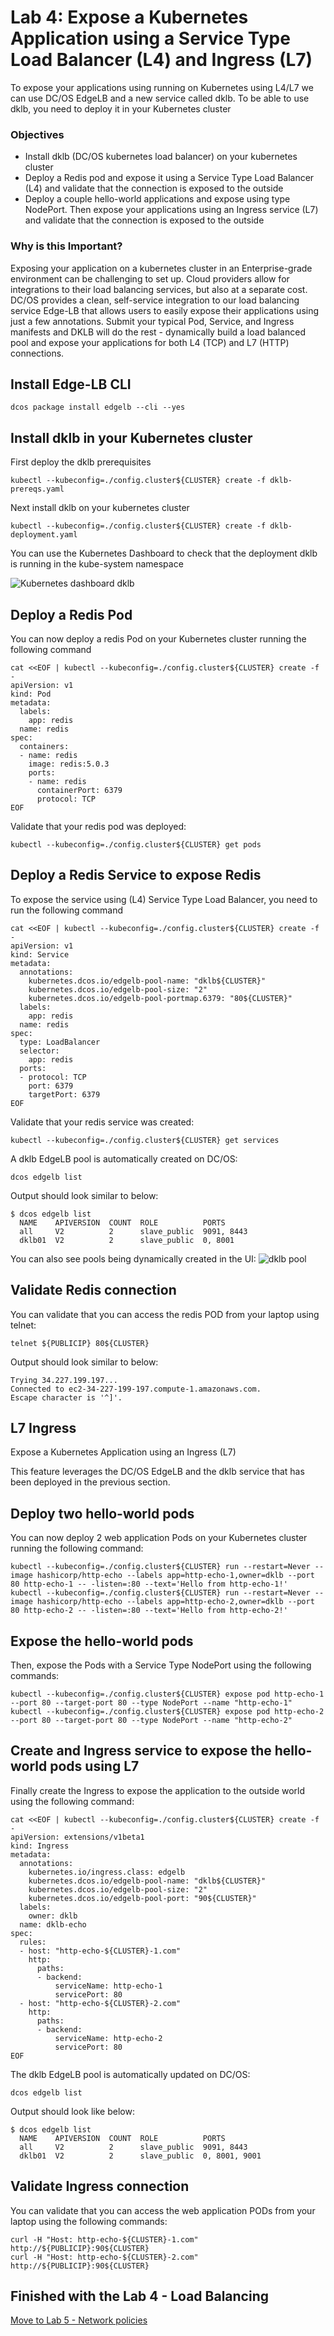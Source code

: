 # Lab 4: Expose a Kubernetes Application using a Service Type Load Balancer (L4) and Ingress (L7)
To expose your applications using running on Kubernetes using L4/L7 we can use DC/OS EdgeLB and a new service called dklb. To be able to use dklb, you need to deploy it in your Kubernetes cluster

### Objectives
- Install dklb (DC/OS kubernetes load balancer) on your kubernetes cluster
- Deploy a Redis pod and expose it using a Service Type Load Balancer (L4) and validate that the connection is exposed to the outside
- Deploy a couple hello-world applications and expose using type NodePort. Then expose your applications using an Ingress service (L7) and validate that the connection is exposed to the outside

### Why is this Important?
Exposing your application on a kubernetes cluster in an Enterprise-grade environment can be challenging to set up. Cloud providers allow for integrations to their load balancing services, but also at a separate cost. DC/OS provides a clean, self-service integration to our load balancing service Edge-LB that allows users to easily expose their applications using just a few annotations. Submit your typical Pod, Service, and Ingress manifests and DKLB will do the rest - dynamically build a load balanced pool and expose your applications for both L4 (TCP) and L7 (HTTP) connections.

## Install Edge-LB CLI
```
dcos package install edgelb --cli --yes
```

## Install dklb in your Kubernetes cluster
First deploy the dklb prerequisites
```
kubectl --kubeconfig=./config.cluster${CLUSTER} create -f dklb-prereqs.yaml
```

Next install dklb on your kubernetes cluster
```
kubectl --kubeconfig=./config.cluster${CLUSTER} create -f dklb-deployment.yaml
```

You can use the Kubernetes Dashboard to check that the deployment dklb is running in the kube-system namespace

![Kubernetes dashboard dklb](https://github.com/djannot/dcos-kubernetes-training/blob/master/images/lab4_1.png)

## Deploy a Redis Pod
You can now deploy a redis Pod on your Kubernetes cluster running the following command
```
cat <<EOF | kubectl --kubeconfig=./config.cluster${CLUSTER} create -f -
apiVersion: v1
kind: Pod
metadata:
  labels:
    app: redis
  name: redis
spec:
  containers:
  - name: redis
    image: redis:5.0.3
    ports:
    - name: redis
      containerPort: 6379
      protocol: TCP
EOF
```

Validate that your redis pod was deployed:
```
kubectl --kubeconfig=./config.cluster${CLUSTER} get pods
```

## Deploy a Redis Service to expose Redis
To expose the service using (L4) Service Type Load Balancer, you need to run the following command
```
cat <<EOF | kubectl --kubeconfig=./config.cluster${CLUSTER} create -f -
apiVersion: v1
kind: Service
metadata:
  annotations:
    kubernetes.dcos.io/edgelb-pool-name: "dklb${CLUSTER}"
    kubernetes.dcos.io/edgelb-pool-size: "2"
    kubernetes.dcos.io/edgelb-pool-portmap.6379: "80${CLUSTER}"
  labels:
    app: redis
  name: redis
spec:
  type: LoadBalancer
  selector:
    app: redis
  ports:
  - protocol: TCP
    port: 6379
    targetPort: 6379
EOF
```

Validate that your redis service was created:
```
kubectl --kubeconfig=./config.cluster${CLUSTER} get services
```

A dklb EdgeLB pool is automatically created on DC/OS:
```
dcos edgelb list
```

Output should look similar to below:
```
$ dcos edgelb list
  NAME    APIVERSION  COUNT  ROLE          PORTS
  all     V2          2      slave_public  9091, 8443
  dklb01  V2          2      slave_public  0, 8001
  ```

You can also see pools being dynamically created in the UI:
![dklb pool](https://github.com/djannot/dcos-kubernetes-training/blob/master/images/lab4_2.png)

## Validate Redis connection
You can validate that you can access the redis POD from your laptop using telnet:
```
telnet ${PUBLICIP} 80${CLUSTER}
```

Output should look similar to below:
```
Trying 34.227.199.197...
Connected to ec2-34-227-199-197.compute-1.amazonaws.com.
Escape character is '^]'.
```

## L7 Ingress

Expose a Kubernetes Application using an Ingress (L7)

This feature leverages the DC/OS EdgeLB and the dklb service that has been deployed in the previous section.

## Deploy two hello-world pods
You can now deploy 2 web application Pods on your Kubernetes cluster running the following command:
```
kubectl --kubeconfig=./config.cluster${CLUSTER} run --restart=Never --image hashicorp/http-echo --labels app=http-echo-1,owner=dklb --port 80 http-echo-1 -- -listen=:80 --text='Hello from http-echo-1!'
kubectl --kubeconfig=./config.cluster${CLUSTER} run --restart=Never --image hashicorp/http-echo --labels app=http-echo-2,owner=dklb --port 80 http-echo-2 -- -listen=:80 --text='Hello from http-echo-2!'
```

## Expose the hello-world pods
Then, expose the Pods with a Service Type NodePort using the following commands:
```
kubectl --kubeconfig=./config.cluster${CLUSTER} expose pod http-echo-1 --port 80 --target-port 80 --type NodePort --name "http-echo-1"
kubectl --kubeconfig=./config.cluster${CLUSTER} expose pod http-echo-2 --port 80 --target-port 80 --type NodePort --name "http-echo-2"
```

## Create and Ingress service to expose the hello-world pods using L7
Finally create the Ingress to expose the application to the outside world using the following command:
```
cat <<EOF | kubectl --kubeconfig=./config.cluster${CLUSTER} create -f -
apiVersion: extensions/v1beta1
kind: Ingress
metadata:
  annotations:
    kubernetes.io/ingress.class: edgelb
    kubernetes.dcos.io/edgelb-pool-name: "dklb${CLUSTER}"
    kubernetes.dcos.io/edgelb-pool-size: "2"
    kubernetes.dcos.io/edgelb-pool-port: "90${CLUSTER}"
  labels:
    owner: dklb
  name: dklb-echo
spec:
  rules:
  - host: "http-echo-${CLUSTER}-1.com"
    http:
      paths:
      - backend:
          serviceName: http-echo-1
          servicePort: 80
  - host: "http-echo-${CLUSTER}-2.com"
    http:
      paths:
      - backend:
          serviceName: http-echo-2
          servicePort: 80
EOF
```

The dklb EdgeLB pool is automatically updated on DC/OS:
```
dcos edgelb list
```

Output should look like below:
```
$ dcos edgelb list
  NAME    APIVERSION  COUNT  ROLE          PORTS
  all     V2          2      slave_public  9091, 8443
  dklb01  V2          2      slave_public  0, 8001, 9001
  ```

## Validate Ingress connection
You can validate that you can access the web application PODs from your laptop using the following commands:
```
curl -H "Host: http-echo-${CLUSTER}-1.com" http://${PUBLICIP}:90${CLUSTER}
curl -H "Host: http-echo-${CLUSTER}-2.com" http://${PUBLICIP}:90${CLUSTER}
```

## Finished with the Lab 4 - Load Balancing

[Move to Lab 5 - Network policies](https://github.com/tbaums/dcos-kubernetes-training/blob/master/labs/linux-macOS/lab5_networkpolicies.md)
